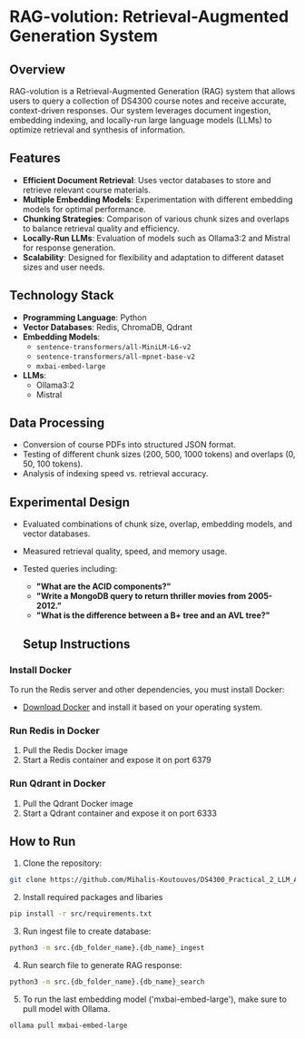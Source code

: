 # RAG-volution: Retrieval-Augmented Generation System  

## Overview  
RAG-volution is a Retrieval-Augmented Generation (RAG) system that allows users to query a collection of DS4300 course notes and receive accurate, context-driven responses. Our system leverages document ingestion, embedding indexing, and locally-run large language models (LLMs) to optimize retrieval and synthesis of information.  

## Features  
- **Efficient Document Retrieval**: Uses vector databases to store and retrieve relevant course materials.  
- **Multiple Embedding Models**: Experimentation with different embedding models for optimal performance.  
- **Chunking Strategies**: Comparison of various chunk sizes and overlaps to balance retrieval quality and efficiency.  
- **Locally-Run LLMs**: Evaluation of models such as Ollama3:2 and Mistral for response generation.  
- **Scalability**: Designed for flexibility and adaptation to different dataset sizes and user needs.  

## Technology Stack  
- **Programming Language**: Python  
- **Vector Databases**: Redis, ChromaDB, Qdrant  
- **Embedding Models**:  
  - `sentence-transformers/all-MiniLM-L6-v2`  
  - `sentence-transformers/all-mpnet-base-v2`  
  - `mxbai-embed-large`  
- **LLMs**:  
  - Ollama3:2  
  - Mistral  

## Data Processing  
- Conversion of course PDFs into structured JSON format.  
- Testing of different chunk sizes (200, 500, 1000 tokens) and overlaps (0, 50, 100 tokens).  
- Analysis of indexing speed vs. retrieval accuracy.  

## Experimental Design  
- Evaluated combinations of chunk size, overlap, embedding models, and vector databases.  
- Measured retrieval quality, speed, and memory usage.  
- Tested queries including:  
  - **"What are the ACID components?"**  
  - **"Write a MongoDB query to return thriller movies from 2005-2012."**  
  - **"What is the difference between a B+ tree and an AVL tree?"**  

  ## Setup Instructions  

### Install Docker  
To run the Redis server and other dependencies, you must install Docker:  

- [Download Docker](https://www.docker.com/get-started) and install it based on your operating system.  

### Run Redis in Docker  
1. Pull the Redis Docker image
2. Start a Redis container and expose it on port 6379

### Run Qdrant in Docker
1. Pull the Qdrant Docker image
2. Start a Qdrant container and expose it on port 6333

## How to Run
1. Clone the repository:  
  ```bash
  git clone https://github.com/Mihalis-Koutouvos/DS4300_Practical_2_LLM_Analysis.git
  ```

2. Install required packages and libaries
  ```bash
  pip install -r src/requirements.txt
  ```

3. Run ingest file to create database:
  ```bash
  python3 -m src.{db_folder_name}.{db_name}_ingest
  ```

4. Run search file to generate RAG response:
  ```bash
  python3 -m src.{db_folder_name}.{db_name}_search
  ```

5. To run the last embedding model ('mxbai-embed-large'), make sure to pull model with Ollama.
```bash
ollama pull mxbai-embed-large
```

